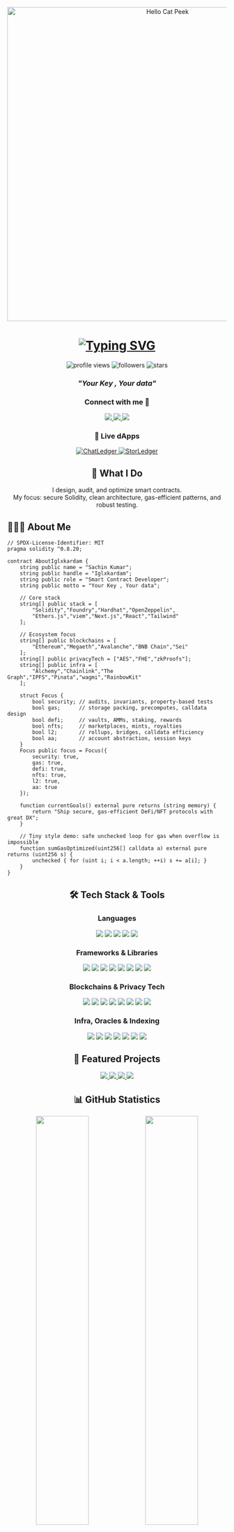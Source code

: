 <p align="center">
  <img src="https://media1.tenor.com/m/_rQc7PIEqwQAAAAd/cat-hello-cat-peek.gif" alt="Hello Cat Peek" width="720" />
</p>

<h1 align="center">
  <a href="https://git.io/typing-svg">
    <img src="https://readme-typing-svg.demolab.com?font=Fira+Code&weight=700&size=28&duration=3000&pause=800&color=6FA4FC&center=true&vCenter=true&random=false&width=700&lines=Hi+There!+%F0%9F%91%8B;I'm+a+Smart+Contract+Developer;Solidity+%7C+EVM+%7C+Security+%7C+Gas+Optimization;DeFi+%7C+NFTs+%7C+L2s+%7C+Tooling" alt="Typing SVG"/>
  </a>
</h1>

<p align="center">
  <img src="https://komarev.com/ghpvc/?username=Iglxkardam&label=Profile%20views&color=0e75b6&style=flat" alt="profile views"/>
  <img src="https://img.shields.io/github/followers/Iglxkardam?label=Followers&style=social" alt="followers"/>
  <img src="https://img.shields.io/github/stars/Iglxkardam?label=Stars&style=social" alt="stars"/>
</p>

<!-- Custom Quote (replaces random quote) -->
<h3 align="center"><em>"Your Key , Your data"</em></h3>

<!-- Socials -->
<h3 align="center">Connect with me 🤝</h3>
<p align="center">
  <a href="https://www.linkedin.com/in/sachin-kumar-5677a3389/" target="_blank">
    <img src="https://img.shields.io/badge/LinkedIn-0077B5?style=for-the-badge&logo=linkedin&logoColor=white"/>
  </a>
  <a href="https://iglxkardam.vercel.app/" target="_blank">
    <img src="https://img.shields.io/badge/Website-111111?style=for-the-badge&logo=vercel&logoColor=white"/>
  </a>
  <a href="mailto:113672738+Iglxkardam@users.noreply.github.com" target="_blank">
    <img src="https://img.shields.io/badge/Email-D14836?style=for-the-badge&logo=gmail&logoColor=white"/>
  </a>
</p>

<!-- Live dApps (Deployed) -->
<h3 align="center">🚀 Live dApps</h3>
<p align="center">
  <a href="https://chatledger.vercel.app/" target="_blank">
    <img src="https://img.shields.io/badge/-ChatLedger-111111?style=for-the-badge&logo=vercel&logoColor=white" alt="ChatLedger"/>
  </a>
  <a href="https://block-drive-master.vercel.app/" target="_blank">
    <img src="https://img.shields.io/badge/-StorLedger-0ea5e9?style=for-the-badge&logo=ipfs&logoColor=white" alt="StorLedger"/>
  </a>
</p>

<h2 align="center">🧭 What I Do</h2>

<p align="center">
  I design, audit, and optimize smart contracts.<br/>
  My focus: secure Solidity, clean architecture, gas-efficient patterns, and robust testing.
</p>

<!-- About Me as Solidity contract -->
<h2>👨🏻‍💻 About Me</h2>

```solidity
// SPDX-License-Identifier: MIT
pragma solidity ^0.8.20;

contract AboutIglxkardam {
    string public name = "Sachin Kumar";
    string public handle = "Iglxkardam";
    string public role = "Smart Contract Developer";
    string public motto = "Your Key , Your data";

    // Core stack
    string[] public stack = [
        "Solidity","Foundry","Hardhat","OpenZeppelin",
        "Ethers.js","viem","Next.js","React","Tailwind"
    ];

    // Ecosystem focus
    string[] public blockchains = [
        "Ethereum","Megaeth","Avalanche","BNB Chain","Sei"
    ];
    string[] public privacyTech = ["AES","FHE","zkProofs"];
    string[] public infra = [
        "Alchemy","Chainlink","The Graph","IPFS","Pinata","wagmi","RainbowKit"
    ];

    struct Focus {
        bool security; // audits, invariants, property-based tests
        bool gas;      // storage packing, precomputes, calldata design
        bool defi;     // vaults, AMMs, staking, rewards
        bool nfts;     // marketplaces, mints, royalties
        bool l2;       // rollups, bridges, calldata efficiency
        bool aa;       // account abstraction, session keys
    }
    Focus public focus = Focus({
        security: true,
        gas: true,
        defi: true,
        nfts: true,
        l2: true,
        aa: true
    });

    function currentGoals() external pure returns (string memory) {
        return "Ship secure, gas-efficient DeFi/NFT protocols with great DX";
    }

    // Tiny style demo: safe unchecked loop for gas when overflow is impossible
    function sumGasOptimized(uint256[] calldata a) external pure returns (uint256 s) {
        unchecked { for (uint i; i < a.length; ++i) s += a[i]; }
    }
}
```

<!-- Tech Stack -->
<div align="center">
  <h2>🛠️ Tech Stack & Tools</h2>

  <h3>Languages</h3>
  <p>
    <img src="https://img.shields.io/badge/Solidity-363636?style=for-the-badge&logo=solidity&logoColor=white"/>
    <img src="https://img.shields.io/badge/TypeScript-3178C6?style=for-the-badge&logo=typescript&logoColor=white"/>
    <img src="https://img.shields.io/badge/JavaScript-F7DF1E?style=for-the-badge&logo=javascript&logoColor=black"/>
    <img src="https://img.shields.io/badge/Python-3776AB?style=for-the-badge&logo=python&logoColor=white"/>
    <img src="https://img.shields.io/badge/Rust-000000?style=for-the-badge&logo=rust&logoColor=white"/>
  </p>

  <h3>Frameworks & Libraries</h3>
  <p>
    <img src="https://img.shields.io/badge/Foundry-000000?style=for-the-badge&logo=foundry&logoColor=white"/>
    <img src="https://img.shields.io/badge/Hardhat-181717?style=for-the-badge&logo=ethereum&logoColor=white"/>
    <img src="https://img.shields.io/badge/OpenZeppelin-4E5EE4?style=for-the-badge&logo=openzeppelin&logoColor=white"/>
    <img src="https://img.shields.io/badge/Ethers.js-293462?style=for-the-badge&logo=ethereum&logoColor=white"/>
    <img src="https://img.shields.io/badge/viem-121212?style=for-the-badge&logo=ethereum&logoColor=white"/>
    <img src="https://img.shields.io/badge/Next.js-000?style=for-the-badge&logo=next.js&logoColor=white"/>
    <img src="https://img.shields.io/badge/React-20232A?style=for-the-badge&logo=react&logoColor=61DAFB"/>
    <img src="https://img.shields.io/badge/Tailwind-38B2AC?style=for-the-badge&logo=tailwindcss&logoColor=white"/>
  </p>

  <h3>Blockchains & Privacy Tech</h3>
  <p>
    <img src="https://img.shields.io/badge/Ethereum-3C3C3D?style=for-the-badge&logo=ethereum&logoColor=white"/>
    <img src="https://img.shields.io/badge/Megaeth-6B21A8?style=for-the-badge&logoColor=white"/>
    <img src="https://img.shields.io/badge/Avalanche-E84142?style=for-the-badge&logo=avalanche&logoColor=white"/>
    <img src="https://img.shields.io/badge/BNB%20Chain-F3BA2F?style=for-the-badge&logo=binance&logoColor=000"/>
    <img src="https://img.shields.io/badge/Sei-E11D48?style=for-the-badge&logoColor=white"/>
    <img src="https://img.shields.io/badge/AES-2563EB?style=for-the-badge&logoColor=white"/>
    <img src="https://img.shields.io/badge/FHE-4F46E5?style=for-the-badge&logoColor=white"/>
    <img src="https://img.shields.io/badge/zkProof-000000?style=for-the-badge&logoColor=white"/>
  </p>

  <h3>Infra, Oracles & Indexing</h3>
  <p>
    <img src="https://img.shields.io/badge/Alchemy-0B69FF?style=for-the-badge&logo=alchemy&logoColor=white"/>
    <img src="https://img.shields.io/badge/Chainlink-375BD2?style=for-the-badge&logo=chainlink&logoColor=white"/>
    <img src="https://img.shields.io/badge/The%20Graph-5C2D91?style=for-the-badge&logo=thegraph&logoColor=white"/>
    <img src="https://img.shields.io/badge/IPFS-65C2CB?style=for-the-badge&logo=ipfs&logoColor=white"/>
    <img src="https://img.shields.io/badge/Pinata-24C8DB?style=for-the-badge&logoColor=white"/>
    <img src="https://img.shields.io/badge/wagmi-000000?style=for-the-badge&logoColor=white"/>
    <img src="https://img.shields.io/badge/RainbowKit-0EA5E9?style=for-the-badge&logoColor=white"/>
  </p>
</div>

<!-- Featured Projects -->
<h2 align="center">🚀 Featured Projects</h2>
<p align="center">
  <a href="https://github.com/Iglxkardam/ChatLedger">
    <img src="https://github-readme-stats.vercel.app/api/pin/?username=Iglxkardam&repo=ChatLedger&theme=tokyonight&hide_border=true" />
  </a>
  <a href="https://github.com/Iglxkardam/Iglxkardam">
    <img src="https://github-readme-stats.vercel.app/api/pin/?username=Iglxkardam&repo=Iglxkardam&theme=tokyonight&hide_border=true" />
  </a>
  <a href="https://github.com/Iglxkardam/Staryield">
    <img src="https://github-readme-stats.vercel.app/api/pin/?username=Iglxkardam&repo=Staryield&theme=tokyonight&hide_border=true" />
  </a>
  <a href="https://github.com/Iglxkardam/VoteLedger">
    <img src="https://github-readme-stats.vercel.app/api/pin/?username=Iglxkardam&repo=VoteLedger&theme=tokyonight&hide_border=true" />
  </a>
</p>

<!-- GitHub Stats -->
<h2 align="center">📊 GitHub Statistics</h2>
<p align="center">
  <img width="49%" src="http://github-readme-streak-stats.herokuapp.com?user=Iglxkardam&theme=tokyonight&hide_border=true" />
  <img width="49%" src="https://github-readme-stats.vercel.app/api?username=Iglxkardam&show_icons=true&theme=tokyonight&hide_border=true" />
</p>
<p align="center">
  <img src="https://github-readme-stats.vercel.app/api/top-langs/?username=Iglxkardam&theme=tokyonight&hide_border=true&layout=compact&langs_count=10" />
</p>

<!-- Activity Graph (optional) -->
<h2 align="center">📈 Contribution Graph</h2>
<p align="center">
  <img src="https://github-readme-activity-graph.vercel.app/graph?username=Iglxkardam&theme=react-dark&hide_border=true&custom_title=Contribution%20Graph" alt="Contribution Graph" />
</p>





<!-- Fun GIF -->
<div align="center">
  <img src="https://media.tenor.com/-Ki0pGISBVUAAAAj/tease-teasing.gif" alt="Tease Teasing" width="200" />
  
</div>

<p align="center">
  <img src="https://capsule-render.vercel.app/api?type=waving&color=0:0ea5e9,100:22d3ee&height=100&section=footer"/>
</p>

